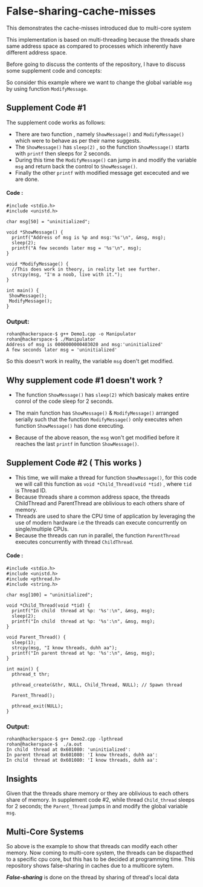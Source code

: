 # False-sharing-cache-misses
This demonstrates the cache-misses introduced due to multi-core system

This implementation is based on multi-threading because the threads share same address space as compared to processes which inherently have different address space.

Before going to discuss the contents of the repository, I have to discuss some supplement code and concepts:

So consider this example where we want to change the global variable  ```msg```  by using function ```ModifyMessage```. 

## Supplement Code #1

The supplement code works as follows:

* There are two function , namely ```ShowMessage()``` and ```ModifyMessage()``` which were to behave as per their name suggests.
* The ```ShowMessage()``` has ```sleep(2)```  , so the function ```ShowMessage()``` starts with ```printf``` then sleeps for 2 seconds.
* During this time the ```ModifyMessage()``` can jump in and modify the variable ```msg``` and return back the control to ```ShowMessage()```.
* Finally the other ```printf``` with modified message get excecuted and we are done.

#### Code :
```
#include <stdio.h>
#include <unistd.h>

char msg[50] = "uninitialized";

void *ShowMessage() {
  printf("Address of msg is %p and msg:'%s'\n", &msg, msg);
  sleep(2);
  printf("A few seconds later msg = '%s'\n", msg);
}

void *ModifyMessage() {
  //This does work in theory, in reality let see further.
  strcpy(msg, "I'm a noob, live with it.");
}

int main() {
 ShowMessage();
 ModifyMessage();
}
```
### Output:
```
rohan@hackerspace-$ g++ Demo1.cpp -o Manipulator  
rohan@hackerspace-$ ./Manipulator  
Address of msg is 0000000000403020 and msg:'uninitialized'  
A few seconds later msg = 'uninitialized'  
```
So this doesn't work in reality, the variable ```msg``` doen't get modified.

## Why supplement code #1 doesn't work ? 

* The function ```ShowMessage()```  has ```sleep(2)```  which basicaly makes entire conrol of the code sleep for 2 seconds.

* The main function has ```ShowMessage()``` & ```ModifyMessage()``` arranged serially such that the function  ```ModifyMessage()``` only executes when function ```ShowMessage()``` has done executing.

* Because of the above reason, the ```msg``` won't get modified before it reaches the last ```printf``` in function ```ShowMessage()```.

## Supplement Code #2 ( This works )

* This time, we will make a thread for function ```ShowMessage()```, for this code we will call this function as ```void *Child_Thread(void *tid)``` , where ```tid``` is Thread ID.
* Because threads share a common address space, the threads ChildThread and ParentThread are oblivious to each others share of memory.
* Threads are used to share the CPU time of application by leveraging the use of modern hardware i.e the threads can execute concurrently on single/multiple CPUs.
* Because the threads can run in parallel, the function ```ParentThread``` executes concurrently with thread ```ChildThread```.

#### Code :

```
#include <stdio.h>
#include <unistd.h>
#include <pthread.h>
#include <string.h>

char msg[100] = "uninitialized";

void *Child_Thread(void *tid) {
  printf("In child  thread at %p: '%s':\n", &msg, msg);
  sleep(2);
  printf("In child  thread at %p: '%s':\n", &msg, msg);
}

void Parent_Thread() {
  sleep(1);
  strcpy(msg, "I know threads, duhh aa");
  printf("In parent thread at %p: '%s':\n", &msg, msg);
}

int main() {
  pthread_t thr;

  pthread_create(&thr, NULL, Child_Thread, NULL); // Spawn thread

  Parent_Thread();

  pthread_exit(NULL);
}

```

### Output:
```
rohan@hackerspace-$ g++ Demo2.cpp -lpthread
rohan@hackerspace-$  ./a.out
In child  thread at 0x601080: 'uninitialized':
In parent thread at 0x601080: 'I know threads, duhh aa':
In child  thread at 0x601080: 'I know threads, duhh aa':
```

## Insights 

Given that the threads share memory or they are oblivious to each others share of memory. In supplement code #2, while thread ```Child_thread``` sleeps for 2 seconds; the ```Parent_Thread``` jumps in and modify the global variable ```msg```.

## Multi-Core Systems

So above is the example to show that threads can modify each other memory. Now coming to multi-core system, the threads can be dispacthed to a specific cpu core, but this has to be decided at programming time. This repository shows false-sharing in caches due to a multicore sytem.

***False-sharing*** is done on the thread by sharing of thread's local data 
